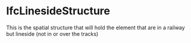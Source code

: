 IfcLinesideStructure
====================
This is the spatial structure that will hold the element that are in a railway
but lineside (not in or over the tracks)



